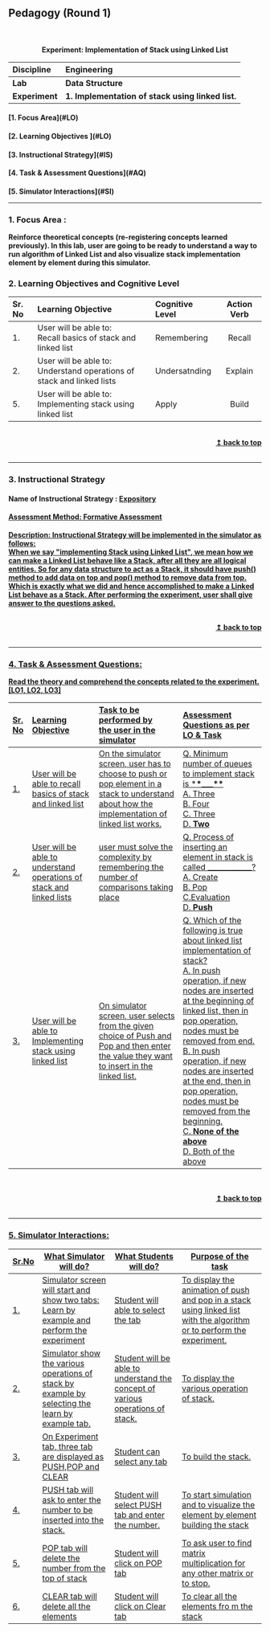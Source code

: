 ## Pedagogy (Round 1)

<p align="center">
<br>
<br>
<b> Experiment: Implementation of Stack using Linked List <a name="top"></a> <br>
</p>

| <b>Discipline  | <b>Engineering                                    |
| :------------- | :------------------------------------------------ |
| <b> Lab        | <b> Data Structure                                |
| <b> Experiment | <b> 1. Implementation of stack using linked list. |

<h4> [1. Focus Area](#LO)
<h4> [2. Learning Objectives ](#LO)
<h4> [3. Instructional Strategy](#IS)
<h4> [4. Task & Assessment Questions](#AQ)
<h4> [5. Simulator Interactions](#SI)
<hr>

<a name="LO"></a>

### 1. Focus Area : 

Reinforce theoretical concepts (re-registering concepts learned previously).
In this lab, user are going to be ready to understand a way to run algorithm of Linked List and also visualize stack implementation element by element during this simulator.

### 2. Learning Objectives and Cognitive Level

| Sr. No | Learning Objective                                                                  | Cognitive Level | Action Verb |
| :----- | :---------------------------------------------------------------------------------- | :-------------- | :---------: |
| 1.     | User will be able to: <br> Recall basics of stack and linked list <br>              | Remembering     |  Recall     |
| 2.     | User will be able to: <br> Understand operations of stack and linked lists <br>     | Undersatnding   |  Explain    | 
| 5.     | User will be able to: <br> Implementing stack using linked list                     | Apply           |  Build      |

<br/>
<div align="right">
    <b><a href="#top">↥ back to top</a></b>
</div>
<br/>
<hr>

<a name="IS"></a>

### 3. Instructional Strategy

#### Name of Instructional Strategy : <u> Expository

#### Assessment Method: Formative Assessment

<u> <b>Description:</b></u> <u> Instructional Strategy will be implemented in the simulator as follows: </u>
<br>
When we say "implementing Stack using Linked List", we mean how we can make a Linked List behave like a Stack, after all they are all logical entities. So for any data structure to act as a Stack, it should have push() method to add data on top and pop() method to remove data from top. Which is exactly what we did and hence accomplished to make a Linked List behave as a Stack. After performing the experiment, user shall give answer to the questions asked.

<br/>
<div align="right">
    <b><a href="#top">↥ back to top</a></b>
</div>
<br/>
<hr>

<a name="AQ"></a>

### 4. Task & Assessment Questions:

Read the theory and comprehend the concepts related to the experiment. [LO1, LO2, LO3]
<br>

| Sr. No | Learning Objective | Task to be performed by <br> the user in the simulator                                                                                                                                                                                                      | Assessment Questions as per LO & Task                                                                                                                                                                                |
| :----- | :----------------- | :---------------------------------------------------------------------------------------------------------------------------------------------------------------------------------------------------------------------------------------------------------- | :------------------------------------------------------------------------------------------------------------------------------------------------------------------------------------------------------------------- |
| 1.     | User will be able to recall basics of stack and linked list         | On the simulator screen, user has to choose to push or pop element in a stack to understand about how the implementation of linked list works.                                                                                                              | Q. Minimum number of queues to implement stack is \***\*\_\_\_\*\*** <br>A. Three <br>B. Four <br>C. Three <br>D. **Two**                                                                                            |
| 2.     | User will be able to understand operations of stack and linked lists            | user must solve the complexity by remembering the number of comparisons taking place                                                                                                                                                                        | Q. Process of inserting an element in stack is called ____________?<br>A. Create <br>B. Pop <br>C.Evaluation <br>D. **Push**                                                                         |
| 3.     | User will be able to Implementing stack using linked list              | On simulator screen, user selects from the given choice of Push and Pop and then enter the value they want to insert in the linked list.                                                                                                                    | Q. Which of the following is true about linked list implementation of stack?<br> A. In push operation, if new nodes are inserted at the beginning of linked list, then in pop operation, nodes must be removed from end. <br> B. In push operation, if new nodes are inserted at the end, then in pop operation, nodes must be removed from the beginning. <br> C. **None of the above** <br>D. Both of the above |
          

</div>
<br>

<br/>
<div align="right">
    <b><a href="#top">↥ back to top</a></b>
</div>
<br/>
<hr>

<a name="SI"></a>

### 5. Simulator Interactions:
<table class="table table-striped table-bordered">
<thead>
<tr>
<th><a href="http://Sr.No">Sr.No</a></th>
<th>What Simulator will do?</th>
<th>What Students will do?</th>
<th>Purpose of the task</th>
</tr>
</thead>
<tbody>
<tr>
<td>1.</td>
<td>Simulator screen will start and show two   tabs:     Learn by example and perform the experiment</td>
<td>Student will able to select the tab</td>
<td>To display the animation of push and pop in a   stack using linked list with the algorithm or to perform the experiment.</td>
</tr>
<tr>
<td>2.</td>
<td>Simulator show the various operations of   stack by example by selecting the learn by example tab.</td>
<td>Student   will be able to understand the concept of various operations of stack.</td>
<td>To   display the various operation of stack.</td>
</tr>
<tr>
<td>3.</td>
<td>On   Experiment tab, three  tab are   displayed as PUSH,POP and CLEAR</td>
<td>Student   can select any tab</td>
<td>To   build the stack.</td>
</tr>
<tr>
<td>4.</td>
<td>PUSH tab will ask to enter the number to be   inserted into the stack.</td>
<td>Student   will select PUSH tab and enter the number.</td>
<td>To   start simulation and to visualize the element by element building the stack</td>
</tr>
<tr>
<td>5.</td>
<td>POP   tab will delete the number from the top of stack</td>
<td>Student   will click on POP tab</td>
<td>To   ask user to find matrix multiplication for any other matrix or to stop.</td>
</tr>
<tr>
<td>6.</td>
<td>CLEAR   tab will delete all the elements</td>
<td>Student   will click on Clear tab</td>
<td>To   clear all the elements fro m the stack</td>
</tr>
</tbody>
</table>
